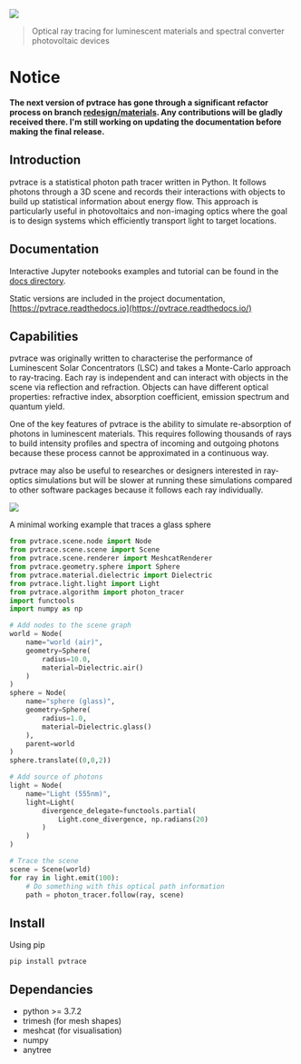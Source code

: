 ![](https://raw.githubusercontent.com/danieljfarrell/pvtrace/master/docs/logo.png)

> Optical ray tracing for luminescent materials and spectral converter photovoltaic devices 

# Notice

**The next version of pvtrace has gone through a significant refactor process on branch [redesign/materials](https://github.com/danieljfarrell/pvtrace/tree/redesign/materials). Any contributions will be gladly received there. I'm still working on updating the documentation before making the final release.**

## Introduction

pvtrace is a statistical photon path tracer written in Python. It follows photons through a 3D scene and records their interactions with objects to build up statistical information about energy flow. This approach is particularly useful in photovoltaics and non-imaging optics where the goal is to design systems which efficiently transport light to target locations.

## Documentation

Interactive Jupyter notebooks examples and tutorial can be found in the [docs directory](https://github.com/danieljfarrell/pvtrace/tree/master/docs).

Static versions are included in the project documentation, [https://pvtrace.readthedocs.io](https://pvtrace.readthedocs.io/)

## Capabilities

pvtrace was originally written to characterise the performance of Luminescent Solar Concentrators (LSC) and takes a Monte-Carlo approach to ray-tracing. Each ray is independent and can interact with objects in the scene via reflection and refraction. Objects can have different optical properties: refractive index, absorption coefficient, emission spectrum and quantum yield.

One of the key features of pvtrace is the ability to simulate re-absorption of photons in luminescent materials. This requires following thousands of rays to build intensity profiles and spectra of incoming and outgoing photons because these process cannot be approximated in a continuous way.

pvtrace may also be useful to researches or designers interested in ray-optics simulations but will be slower at running these simulations compared to other software packages because it follows each ray individually.

![](https://raw.githubusercontent.com/danieljfarrell/pvtrace/master/docs/example.png)
    
A minimal working example that traces a glass sphere

```python
from pvtrace.scene.node import Node
from pvtrace.scene.scene import Scene
from pvtrace.scene.renderer import MeshcatRenderer
from pvtrace.geometry.sphere import Sphere
from pvtrace.material.dielectric import Dielectric
from pvtrace.light.light import Light
from pvtrace.algorithm import photon_tracer
import functools
import numpy as np

# Add nodes to the scene graph
world = Node(
    name="world (air)",
    geometry=Sphere(
        radius=10.0,
        material=Dielectric.air()
    )
)
sphere = Node(
    name="sphere (glass)",
    geometry=Sphere(
        radius=1.0,
        material=Dielectric.glass()
    ),
    parent=world
)
sphere.translate((0,0,2))

# Add source of photons
light = Node(
    name="Light (555nm)",
    light=Light(
        divergence_delegate=functools.partial(
            Light.cone_divergence, np.radians(20)
        )
    )
)

# Trace the scene
scene = Scene(world)
for ray in light.emit(100):
    # Do something with this optical path information
    path = photon_tracer.follow(ray, scene)
```
## Install

Using pip

    pip install pvtrace

## Dependancies

* python >= 3.7.2
* trimesh (for mesh shapes)
* meshcat (for visualisation)
* numpy
* anytree